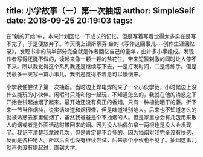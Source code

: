title: 小学故事（一）第一次抽烟
author: SimpleSelf
date: 2018-09-25 20:19:03
tags:
---

在”新的开始“中，本来计划回忆一下成长的记忆。但是写着写着觉得太多实在是写不完了，于是便放弃了。昨天晚上读斯蒂芬·金的《写作这回事儿---创作生涯回忆录》，发现书中的前半部分完全就是作者回忆自己的童年，由许多小事组成。发现作者写得还挺不做的，读起来像一颗一颗的盐花生，带来短暂刺激的同时让人停不下来。所以我觉得这个系列我还是继续写下去，一是打发时间，二是练练手。但是我最多一天写一篇小事儿，我倒是觉得不着急可以慢慢来。

小学我便尝试了第一次抽烟。当时边上焊电焊的来了一个小伙学徒，小时候边上没什么能玩的小伙伴。闲暇时只能和他一起玩，不知道怎么的，我就在他的诱惑之下开始尝试起抽烟了起来。最开始还没有真正的香烟，只有一种植物晒干的藤。折下来一节当作烟抽，说实话味道和烟很像，但是味道特别呛人。后来也不知道怎么的就被诱惑去家里偷烟了，虽然我爸爸是个不抽烟的人。但是家里总会有几包用来散人的烟或者是外面活动时带回来的烟。因为没人抽偶尔拿一两根也是没人会发现了。我记不清楚我拿过几次，但是肯定是不会多的。因为抽烟对我完全没有快感，反而是各种呛人。所以后面也没有继续尝试，后来那个小伙也不见了。抽烟这事儿就再也没有提起过，直到大学。